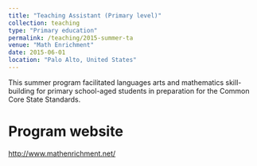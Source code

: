 ```yaml
---
title: "Teaching Assistant (Primary level)"
collection: teaching
type: "Primary education"
permalink: /teaching/2015-summer-ta
venue: "Math Enrichment"
date: 2015-06-01
location: "Palo Alto, United States"
---
```


This summer program facilitated languages arts and mathematics skill-building for primary school-aged students in preparation for the Common Core State Standards.

Program website
======
<http://www.mathenrichment.net/>

